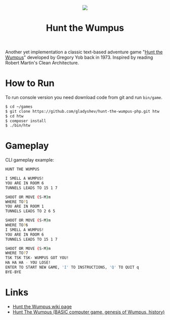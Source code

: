 <p align="center">
    <img src="https://upload.wikimedia.org/wikipedia/ru/1/18/Wumpus2.png">
    <h1 align="center">Hunt the Wumpus</h1>
    <br>
</p>

Another yet implementation a classic text-based adventure game "[Hunt the Wumpus](https://en.wikipedia.org/wiki/Hunt_the_Wumpus)" developed by Gregory Yob back in 1973. Inspired by reading Robert Martin's Clean Architecture.

# How to Run

To run console version you need download code from git and run `bin/game`.
```bash
$ cd ~/games
$ git clone https://github.com/gladyshev/hunt-the-wumpus-php.git htw
$ cd htw 
$ composer install
$ ./bin/htw
```

# Gameplay

CLI gameplay example: 
```bash
HUNT THE WUMPUS

I SMELL A WUMPUS!
YOU ARE IN ROOM 6
TUNNELS LEADS TO 15 1 7

SHOOT OR MOVE (S-M)m 
WHERE TO?1
YOU ARE IN ROOM 1
TUNNELS LEADS TO 2 6 5

SHOOT OR MOVE (S-M)m
WHERE TO?6
I SMELL A WUMPUS!
YOU ARE IN ROOM 6
TUNNELS LEADS TO 15 1 7

SHOOT OR MOVE (S-M)m
WHERE TO?7
TSK TSK TSK- WUMPUS GOT YOU!
HA HA HA - YOU LOSE!
ENTER TO START NEW GAME, 'I' TO INSTRUCTIONS, 'Q' TO QUIT q    
BYE-BYE

```

# Links
- [Hunt the Wumpus wiki page](https://en.wikipedia.org/wiki/Hunt_the_Wumpus) 
- [Hunt The Wumpus (BASIC computer game, genesis of Wumpus, history)](http://www.atariarchives.org/bcc1/showpage.php?page=247)
